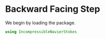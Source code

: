 # Backward Facing Step

We begin by loading the package.

```julia
using IncompressibleNavierStokes
```
